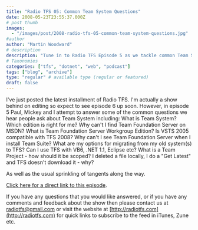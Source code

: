 ```yaml
---
title: "Radio TFS 05: Common Team System Questions"
date: 2008-05-23T23:55:37.000Z
# post thumb
images:
  - "/images/post/2008-radio-tfs-05-common-team-system-questions.jpg"
#author
author: "Martin Woodward"
# description
description: "Tune in to Radio TFS Episode 5 as we tackle common Team System questions and share insights with plenty of engaging tangents."
# Taxonomies
categories: ["tfs", "dotnet", "web", "podcast"]
tags: ["blog", "archive"]
type: "regular" # available type (regular or featured)
draft: false
---
```


[](http://feeds.feedburner.com/~r/radiotfs/~5/296872926/radiotfs_005.mp3) I've just posted the latest installment of Radio TFS. I'm actually a show behind on editing so expect to see episode 6 up soon. However, in episode 5 Paul, Mickey and I attempt to answer some of the common questions we hear people ask about Team System including: What is Team System? Which edition is right for me? Why can't I find Team Foundation Server on MSDN? What is Team Foundation Server Workgroup Edition? Is VSTS 2005 compatible with TFS 2008? Why can't I see Team Foundation Server when I install Team Suite? What are my options for migrating from my old system(s) to TFS? Can I use TFS with VB6, .NET 1.1, Eclipse etc? What is a Team Project - how should it be scoped? I deleted a file locally, I do a "Get Latest" and TFS doesn't download it - why?

As well as the usual sprinkling of tangents along the way.

[Click here for a direct link to this episode](http://feeds.feedburner.com/~r/radiotfs/~5/296872926/radiotfs_005.mp3).

If you have any questions that you would like answered, or if you have any comments and feedback about the show then please contact us at [radiotfs@gmail.com](mailto:radiotfs@gmail.com) or visit the website at [http://radiotfs.com](http://radiotfs.com) for quick links to subscribe to the feed in iTunes, Zune etc.
